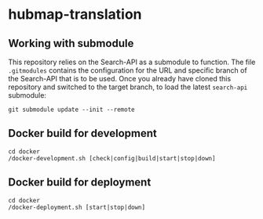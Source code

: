 # hubmap-translation

## Working with submodule

This repository relies on the Search-API as a submodule to function. The file `.gitmodules` contains the configuration
for the URL and specific branch of the Search-API that is to be used. Once you already have cloned this repository and switched to the target branch, to load the latest `search-api` submodule:

```
git submodule update --init --remote
```

## Docker build for development

```
cd docker
/docker-development.sh [check|config|build|start|stop|down]
```

## Docker build for deployment

```
cd docker
/docker-deployment.sh [start|stop|down]
```


